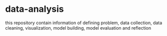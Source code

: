 # data-analysis
this repository contain information of defining problem, data collection, data cleaning, visualization, model building, model evaluation and reflection
